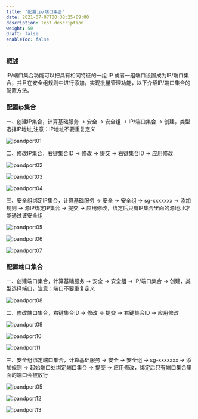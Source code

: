 ```yaml
---
title: "配置ip/端口集合"
date: 2021-07-07T00:38:25+09:00
description: Test description
weight: 50
draft: false
enableToc: false 
---
```


### 概述

IP/端口集合功能可以把具有相同特征的一组 IP 或者一组端口设置成为IP/端口集合，并且在安全组规则中进行添加，实现批量管理功能，以下介绍IP/端口集合的配置方法。

### 配置ip集合

一、创建IP集合，计算基础服务  ->  安全  ->  安全组  ->  IP/端口集合  ->  创建，类型选择IP地址,注意：IP地址不要重复定义

![ipandport01](../_images/ipandport01.jpg)

二、修改IP集合，右键集合ID  ->  修改  ->  提交  ->  右键集合ID  ->  应用修改

![ipandport02](../_images/ipandport02.png)

![ipandport03](../_images/ipandport03.jpg)

![ipandport04](../_images/ipandport04.png)

三、安全组绑定IP集合，计算基础服务  ->  安全  ->  安全组  ->  sg-xxxxxxx  ->  添加规则  ->  源IP绑定IP集合  ->  提交  ->  应用修改，绑定后只有IP集合里面的源地址才能通过该安全组

![ipandport05](../_images/ipandport05.png)

![ipandport06](../_images/ipandport06.jpg)

![ipandport07](../_images/ipandport07.png)

### 配置端口集合

一、创建端口集合，计算基础服务  ->  安全  ->  安全组  ->  IP/端口集合  ->  创建，类型选择端口，注意：端口不要重复定义

![ipandport08](../_images/ipandport08.jpg)

二、修改端口集合，右键集合ID  ->  修改  ->  提交  ->  右键集合ID  ->  应用修改

![ipandport09](../_images/ipandport09.png)

![ipandport10](../_images/ipandport10.jpg)

![ipandport11](../_images/ipandport11.png)

三、安全组绑定端口集合，计算基础服务  ->  安全  ->  安全组  ->  sg-xxxxxxx  ->  添加规则  ->  起始端口处绑定端口集合  ->  提交  ->  应用修改，绑定后只有端口集合里面的端口会被放行

![ipandport05](../_images/ipandport05.png)

![ipandport12](../_images/ipandport12.png)

![ipandport13](../_images/ipandport13.png)